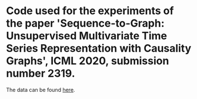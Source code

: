 # Code used for the experiments of the paper 'Sequence-to-Graph: Unsupervised Multivariate Time Series Representation with Causality Graphs', ICML 2020, submission number 2319.


The data can be found [here](https://drive.google.com/open?id=1QXLvoXkFIHcGGiAauAuAnZysD8s4NtVO).
